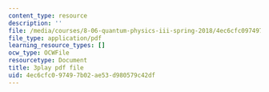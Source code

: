 ```yaml
---
content_type: resource
description: ''
file: /media/courses/8-06-quantum-physics-iii-spring-2018/4ec6cfc097497b02ae53d980579c42df_nd_sryUc1tc.pdf
file_type: application/pdf
learning_resource_types: []
ocw_type: OCWFile
resourcetype: Document
title: 3play pdf file
uid: 4ec6cfc0-9749-7b02-ae53-d980579c42df
---
```


